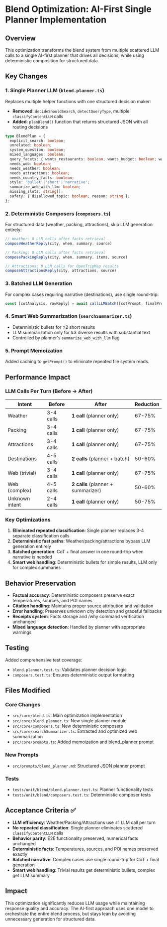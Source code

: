 # Blend Optimization: AI-First Single Planner Implementation

## Overview

This optimization transforms the blend system from multiple scattered LLM calls to a single AI-first planner that drives all decisions, while using deterministic composition for structured data.

## Key Changes

### 1. Single Planner LLM (`blend.planner.ts`)

Replaces multiple helper functions with one structured decision maker:
- **Removed**: `decideShouldSearch`, `detectQueryType`, multiple `classifyContentLLM` calls
- **Added**: `planBlend()` function that returns structured JSON with all routing decisions

```typescript
type BlendPlan = {
  explicit_search: boolean;
  unrelated: boolean;
  system_question: boolean;
  mixed_languages: boolean;
  query_facets: { wants_restaurants: boolean; wants_budget: boolean; wants_flights: boolean; };
  needs_web: boolean;
  needs_weather: boolean;
  needs_attractions: boolean;
  needs_country_facts: boolean;
  style: 'bullet'|'short'|'narrative';
  summarize_web_with_llm: boolean;
  missing_slots: string[];
  safety: { disallowed_topic: boolean; reason: string };
};
```

### 2. Deterministic Composers (`composers.ts`)

For structured data (weather, packing, attractions), skip LLM generation entirely:

```typescript
// Weather: 0 LLM calls after facts retrieval
composeWeatherReply(city, when, summary, source)

// Packing: 0 LLM calls after facts retrieval  
composePackingReply(city, when, summary, items, source)

// Attractions: 0 LLM calls for OpenTripMap results
composeAttractionsReply(city, attractions, source)
```

### 3. Batched LLM Generation

For complex cases requiring narrative (destinations), use single round-trip:

```typescript
const [cotAnalysis, rawReply] = await callLLMBatch([cotPrompt, finalPrompt], { log });
```

### 4. Smart Web Summarization (`searchSummarizer.ts`)

- Deterministic bullets for ≤2 short results
- LLM summarization only for ≥3 diverse results with substantial text
- Controlled by planner's `summarize_web_with_llm` flag

### 5. Prompt Memoization

Added caching to `getPrompt()` to eliminate repeated file system reads.

## Performance Impact

### LLM Calls Per Turn (Before → After)

| Intent | Before | After | Reduction |
|--------|--------|-------|-----------|
| Weather | 3-4 calls | **1 call** (planner only) | 67-75% |
| Packing | 3-4 calls | **1 call** (planner only) | 67-75% |
| Attractions | 3-4 calls | **1 call** (planner only) | 67-75% |
| Destinations | 4-5 calls | **2 calls** (planner + batch) | 50-60% |
| Web (trivial) | 3-4 calls | **1 call** (planner only) | 67-75% |
| Web (complex) | 4-5 calls | **2 calls** (planner + summarizer) | 50-60% |
| Unknown intent | 2-4 calls | **1 call** (planner only) | 50-75% |

### Key Optimizations

1. **Eliminated repeated classification**: Single planner replaces 3-4 separate classification calls
2. **Deterministic fast paths**: Weather/packing/attractions bypass LLM generation entirely
3. **Batched generation**: CoT + final answer in one round-trip when narrative is needed
4. **Smart web handling**: Deterministic bullets for simple results, LLM only for complex summaries

## Behavior Preservation

- **Factual accuracy**: Deterministic composers preserve exact temperatures, sources, and POI names
- **Citation handling**: Maintains proper source attribution and validation
- **Error handling**: Preserves unknown city detection and graceful fallbacks
- **Receipts system**: Facts storage and /why command verification unchanged
- **Mixed language detection**: Handled by planner with appropriate warnings

## Testing

Added comprehensive test coverage:
- `blend.planner.test.ts`: Validates planner decision logic
- `composers.test.ts`: Ensures deterministic output formatting

## Files Modified

### Core Changes
- `src/core/blend.ts`: Main optimization implementation
- `src/core/blend.planner.ts`: New single planner module
- `src/core/composers.ts`: New deterministic composers
- `src/core/searchSummarizer.ts`: Extracted and optimized web summarization
- `src/core/prompts.ts`: Added memoization and blend_planner prompt

### New Prompts
- `src/prompts/blend_planner.md`: Structured JSON planner prompt

### Tests
- `tests/unit/blend/blend.planner.test.ts`: Planner functionality tests
- `tests/unit/blend/composers.test.ts`: Deterministic composer tests

## Acceptance Criteria ✅

- **LLM efficiency**: Weather/Packing/Attractions use ≤1 LLM call per turn
- **No repeated classification**: Single planner eliminates scattered `classifyContentLLM` calls  
- **Behavior parity**: E2E functionality preserved, numerical facts unchanged
- **Deterministic facts**: Temperatures, sources, and POI names preserved exactly
- **Batched narrative**: Complex cases use single round-trip for CoT + final generation
- **Smart web handling**: Trivial results get deterministic bullets, complex get LLM summary

## Impact

This optimization significantly reduces LLM usage while maintaining response quality and accuracy. The AI-first approach uses one model to orchestrate the entire blend process, but stays lean by avoiding unnecessary generation for structured data.
